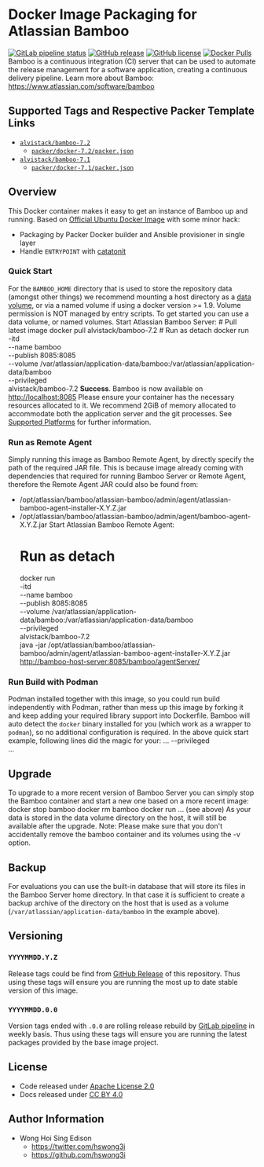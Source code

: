 # Docker Image Packaging for Atlassian Bamboo

[![GitLab pipeline status](https://img.shields.io/gitlab/pipeline/alvistack/docker-bamboo/master)](https://gitlab.com/alvistack/docker-bamboo/-/pipelines)
[![GitHub release](https://img.shields.io/github/release/alvistack/docker-bamboo.svg)](https://github.com/alvistack/docker-bamboo/releases)
[![GitHub license](https://img.shields.io/github/license/alvistack/docker-bamboo.svg)](https://github.com/alvistack/docker-bamboo/blob/master/LICENSE)
[![Docker Pulls](https://img.shields.io/docker/pulls/alvistack/bamboo-7.2.svg)](https://hub.docker.com/r/alvistack/bamboo-7.2)
Bamboo is a continuous integration (CI) server that can be used to automate the release management for a software application, creating a continuous delivery pipeline.
Learn more about Bamboo: <https://www.atlassian.com/software/bamboo>

## Supported Tags and Respective Packer Template Links

  - [`alvistack/bamboo-7.2`](https://hub.docker.com/r/alvistack/bamboo-7.2)
      - [`packer/docker-7.2/packer.json`](https://github.com/alvistack/docker-bamboo/blob/master/packer/docker-7.2/packer.json)
  - [`alvistack/bamboo-7.1`](https://hub.docker.com/r/alvistack/bamboo-7.1)
      - [`packer/docker-7.1/packer.json`](https://github.com/alvistack/docker-bamboo/blob/master/packer/docker-7.1/packer.json)

## Overview

This Docker container makes it easy to get an instance of Bamboo up and running.
Based on [Official Ubuntu Docker Image](https://hub.docker.com/_/ubuntu/) with some minor hack:

  - Packaging by Packer Docker builder and Ansible provisioner in single layer
  - Handle `ENTRYPOINT` with [catatonit](https://github.com/openSUSE/catatonit)

### Quick Start

For the `BAMBOO_HOME` directory that is used to store the repository data (amongst other things) we recommend mounting a host directory as a [data volume](https://docs.docker.com/engine/tutorials/dockervolumes/#/data-volumes), or via a named volume if using a docker version \>= 1.9.
Volume permission is NOT managed by entry scripts. To get started you can use a data volume, or named volumes.
Start Atlassian Bamboo Server:
\# Pull latest image
docker pull alvistack/bamboo-7.2
\# Run as detach
docker run   
\-itd   
\--name bamboo   
\--publish 8085:8085   
\--volume /var/atlassian/application-data/bamboo:/var/atlassian/application-data/bamboo   
\--privileged   
alvistack/bamboo-7.2
**Success**. Bamboo is now available on <http://localhost:8085>
Please ensure your container has the necessary resources allocated to it. We recommend 2GiB of memory allocated to accommodate both the application server and the git processes. See [Supported Platforms](https://confluence.atlassian.com/display/Bamboo/Supported+Platforms) for further information.

### Run as Remote Agent

Simply running this image as Bamboo Remote Agent, by directly specify the path of the required JAR file.
This is because image already coming with dependencies that required for running Bamboo Server or Remote Agent, therefore the Remote Agent JAR could also be found from:

  - /opt/atlassian/bamboo/atlassian-bamboo/admin/agent/atlassian-bamboo-agent-installer-X.Y.Z.jar
  - /opt/atlassian/bamboo/atlassian-bamboo/admin/agent/bamboo-agent-X.Y.Z.jar
    Start Atlassian Bamboo Remote Agent:
    # Run as detach
    docker run   
    \-itd   
    \--name bamboo   
    \--publish 8085:8085   
    \--volume /var/atlassian/application-data/bamboo:/var/atlassian/application-data/bamboo   
    \--privileged   
    alvistack/bamboo-7.2   
    java -jar /opt/atlassian/bamboo/atlassian-bamboo/admin/agent/atlassian-bamboo-agent-installer-X.Y.Z.jar <http://bamboo-host-server:8085/bamboo/agentServer/>

### Run Build with Podman

Podman installed together with this image, so you could run build independently with Podman, rather than mess up this image by forking it and keep adding your required library support into Dockerfile. Bamboo will auto detect the `docker` binary installed for you (which work as a wrapper to `podman`), so no additional configuration is required.
In the above quick start example, following lines did the magic for your:
...
\--privileged   
...

## Upgrade

To upgrade to a more recent version of Bamboo Server you can simply stop the Bamboo
container and start a new one based on a more recent image:
docker stop bamboo
docker rm bamboo
docker run ... (see above)
As your data is stored in the data volume directory on the host, it will still
be available after the upgrade.
Note: Please make sure that you don't accidentally remove the bamboo container and its volumes using the -v option.

## Backup

For evaluations you can use the built-in database that will store its files in the Bamboo Server home directory. In that case it is sufficient to create a backup archive of the directory on the host that is used as a volume (`/var/atlassian/application-data/bamboo` in the example above).

## Versioning

### `YYYYMMDD.Y.Z`

Release tags could be find from [GitHub Release](https://github.com/alvistack/docker-bamboo/releases) of this repository. Thus using these tags will ensure you are running the most up to date stable version of this image.

### `YYYYMMDD.0.0`

Version tags ended with `.0.0` are rolling release rebuild by [GitLab pipeline](https://gitlab.com/alvistack/docker-bamboo/-/pipelines) in weekly basis. Thus using these tags will ensure you are running the latest packages provided by the base image project.

## License

  - Code released under [Apache License 2.0](LICENSE)
  - Docs released under [CC BY 4.0](http://creativecommons.org/licenses/by/4.0/)

## Author Information

  - Wong Hoi Sing Edison
      - <https://twitter.com/hswong3i>
      - <https://github.com/hswong3i>
